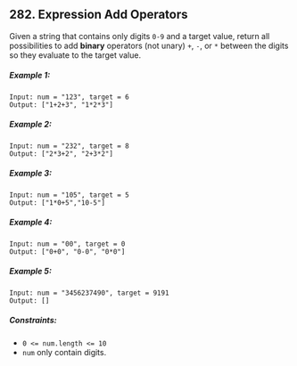 ## 282. Expression Add Operators

Given a string that contains only digits ```0-9``` and a target value, return all possibilities to add **binary** operators (not unary) ```+```, ```-```, or ```*``` between the digits so they evaluate to the target value.

##### Example 1:
```
Input: num = "123", target = 6
Output: ["1+2+3", "1*2*3"]
```
##### Example 2:
```
Input: num = "232", target = 8
Output: ["2*3+2", "2+3*2"]
```
##### Example 3:
```
Input: num = "105", target = 5
Output: ["1*0+5","10-5"]
```
##### Example 4:
```
Input: num = "00", target = 0
Output: ["0+0", "0-0", "0*0"]
```
##### Example 5:
```
Input: num = "3456237490", target = 9191
Output: []
```

##### Constraints:

* ```0 <= num.length <= 10```
* ```num``` only contain digits.